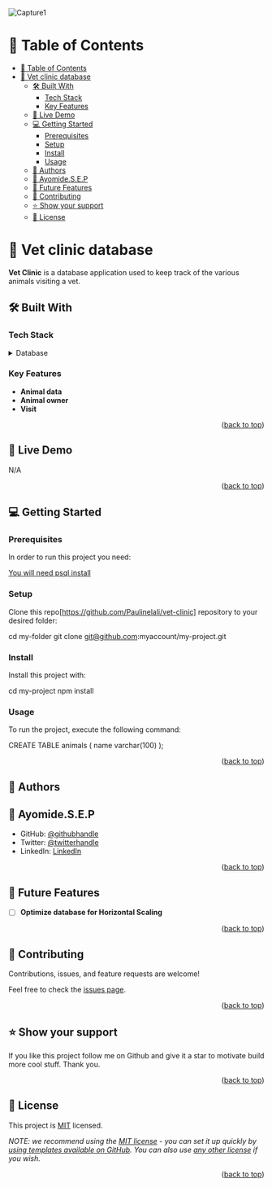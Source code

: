 
![Capture1](https://github.com/Paulinelali/vet-clinic-project/assets/88007635/d1872926-07a7-4131-9b09-64fca7b4b39c)


<a name="readme-top"></a>

# 📗 Table of Contents

- [📗 Table of Contents](#-table-of-contents)
- [📖 Vet clinic database ](#-vet-clinic-database-)
  - [🛠 Built With ](#-built-with-)
    - [Tech Stack ](#tech-stack-)
    - [Key Features ](#key-features-)
  - [🚀 Live Demo ](#-live-demo-)
  - [💻 Getting Started ](#-getting-started-)
    - [Prerequisites](#prerequisites)
    - [Setup](#setup)
    - [Install](#install)
    - [Usage](#usage)
  - [👥 Authors ](#-authors-)
  - [👥 Ayomide.S.E.P](#-ayomidesep)
  - [🔭 Future Features ](#-future-features-)
  - [🤝 Contributing ](#-contributing-)
  - [⭐️ Show your support ](#️-show-your-support-)
  - [📝 License ](#-license-)

<!-- PROJECT DESCRIPTION -->

# 📖 Vet clinic database <a name="about-project"></a>


**Vet Clinic** is a database application used to keep track of the various animals visiting a vet.

## 🛠 Built With <a name="built-with"></a>

### Tech Stack <a name="tech-stack"></a>

<details>
<summary>Database</summary>
  <ul>
    <li><a href="https://www.postgresql.org/">PostgreSQL</a></li>
  </ul>
</details>

### Key Features <a name="key-features"></a>


- **Animal data**
- **Animal owner**
- **Visit**

<p align="right">(<a href="#readme-top">back to top</a>)</p>

<!-- LIVE DEMO -->

## 🚀 Live Demo <a name="live-demo"></a>
N/A

<p align="right">(<a href="#readme-top">back to top</a>)</p>


## 💻 Getting Started <a name="getting-started"></a>

### Prerequisites

In order to run this project you need:

[You will need psql install](https://www.postgresql.org/download/)

### Setup

Clone this repo[https://github.com/Paulinelali/vet-clinic] repository to your desired folder:

  cd my-folder
  git clone git@github.com:myaccount/my-project.git

### Install

Install this project with:

  cd my-project
  npm install


### Usage

To run the project, execute the following command:


  CREATE TABLE animals (
    name varchar(100)
);



<p align="right">(<a href="#readme-top">back to top</a>)</p>

<!-- AUTHORS -->

## 👥 Authors <a name="authors"></a>

## 👥 Ayomide.S.E.P

- GitHub: [@githubhandle](https://github.com/Paulinelali)
- Twitter: [@twitterhandle](https://twitter.com/Ayomide_S_E_25)
- LinkedIn: [LinkedIn](https://www.linkedin.com/in/ayomide-sunday-emmanuel/)

<p align="right">(<a href="#readme-top">back to top</a>)</p>

<!-- FUTURE FEATURES -->

## 🔭 Future Features <a name="future-features"></a>

- [ ] **Optimize database for Horizontal Scaling**

<p align="right">(<a href="#readme-top">back to top</a>)</p>

<!-- CONTRIBUTING -->

## 🤝 Contributing <a name="contributing"></a>

Contributions, issues, and feature requests are welcome!

Feel free to check the [issues page](https://github.com/Paulinelali/vet-clinic/issues).

<p align="right">(<a href="#readme-top">back to top</a>)</p>

<!-- SUPPORT -->

## ⭐️ Show your support <a name="support"></a>

If you like this project follow me on Github and give it a star to motivate build more cool stuff. Thank you.

<p align="right">(<a href="#readme-top">back to top</a>)</p>


<!-- LICENSE -->

## 📝 License <a name="license"></a>

This project is [MIT](./LICENSE) licensed.

_NOTE: we recommend using the [MIT license](https://choosealicense.com/licenses/mit/) - you can set it up quickly by [using templates available on GitHub](https://docs.github.com/en/communities/setting-up-your-project-for-healthy-contributions/adding-a-license-to-a-repository). You can also use [any other license](https://choosealicense.com/licenses/) if you wish._

<p align="right">(<a href="#readme-top">back to top</a>)</p>
